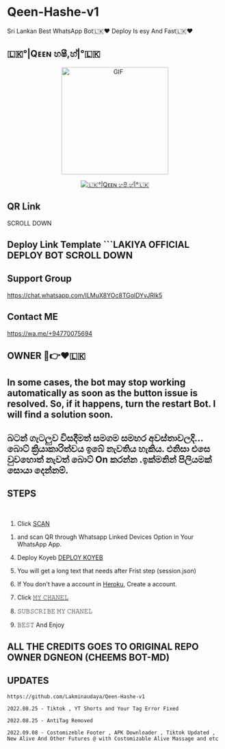# Qeen-Hashe-v1
Sri Lankan Best WhatsApp Bot🇱🇰❤️ Deploy Is esy And Fast🇱🇰❤️

##                            🇱🇰°|Qᴇᴇɴ හෂී,හ්|°🇱🇰

<p align = center>   <img src="https://telegra.ph/file/acbf39d5730766a22adf5.jpg" alt="GIF" width="250" height="250"/> </p>

<p align  = center> <a href="#"><img title="🇱🇰°|Qᴇᴇɴ හෂී,හ්|°🇱🇰" src="https://img.shields.io/badge/𝚀𝚎𝚎𝚗 𝙷𝚊𝚜𝚑𝚎-green?colorA=%23ff0000&colorB=%23017e40&style=for-the-badge"></a> </p>

## QR Link 

SCROLL DOWN

## Deploy Link Template ```LAKIYA OFFICIAL DEPLOY BOT SCROLL DOWN


## Support Group 

https://chat.whatsapp.com/ILMuX8YOc8TGolDYvJRlk5


## Contact ME

https://wa.me/+94770075694

## OWNER 🤤👉❤️🇱🇰

## In some cases, the bot may stop working automatically as soon as the button issue is resolved. So, if it happens, turn the restart Bot. I will find a solution soon.
## බටන් ගැටලුව විසදීමත් සමගම සමහර අවස්තාවලදි... බොට් ක්‍රියාකාරිත්වය ඉබේ නැවතිය හැකිය. එනිසා එසෙ වුවහොත් නැවත් බොට් On කරන්න .ඉක්මනින් පිලියමක් සොයා දෙන්නම්.

## STEPS
<br>

1. Click [SCAN](https://QUEEN-ELISA-MD-V3.mrnima.repl.co)

1) and scan QR through Whatsapp Linked Devices Option in Your WhatsApp App.

4. Deploy Koyeb [DEPLOY KOYEB](https://app.koyeb.com/apps/deploy?type=git&repository=github.com/acedemy/DARK-NA-V1&branch=main&env%5BFOOTER%5D=DARK-NA-MD&env%5BCAPTION%5D=*By%20DARK-NA-MD*&env%5BONLY_GROUP%5D=false&env%5BSESSION_ID%5D&env%5BPORT%5D=8000&ports=8000)

2. You will get a long text that needs after Frist step (session.json)

3. If You don't have a account in [Heroku](https://signup.heroku.com/), Create a account.

4. Click [𝙼𝚈 𝙲𝙷𝙰𝙽𝙴𝙻](https://www.youtube.com/@Lakiya_Modder)
5. 𝚂𝚄𝙱𝚂𝙲𝚁𝙸𝙱𝙴 𝙼𝚈 𝙲𝙷𝙰𝙽𝙴𝙻
6. 𝙱𝙴𝚂𝚃 And Enjoy

## ALL THE CREDITS GOES TO ORIGINAL REPO OWNER DGNEON (CHEEMS BOT-MD)

## UPDATES

```https://github.com/Lakminaudaya/Qeen-Hashe-v1```

```2022.08.25 - Tiktok , YT Shorts and Your Tag Error Fixed```

```2022.08.25 - AntiTag Removed```

```2022.09.08 - Costomizeble Footer , APK Downloader , Tiktok Updated , New Alive And Other Futures @ with Costomizable Alive Massage and etc```
